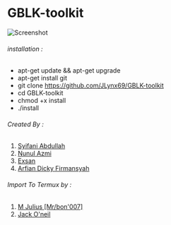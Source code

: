 # GBLK-toolkit
![Screenshot](https://image.ibb.co/eZ8Pxd/Untitled.png)

###### installation :
* apt-get update && apt-get upgrade
* apt-get install git
* git clone https://github.com/JLynx69/GBLK-toolkit
* cd GBLK-toolkit
* chmod +x install
* ./install

###### Created By :
1. [Syifani Abdullah](https://www.facebook.com/GantengMaks)
2. [Nunul Azmi](https://www.facebook.com/Remot.GAZ)
3. [Exsan](https://www.facebook.com/ichsan.AndroSec)
4. [Arfian Dicky Firmansyah](https://www.facebook.com/Xi4u7)

###### Import To Termux by :
1. [M Julius [Mr/bon'007]](https://www.facebook.com/bon007.phtml)
2. [Jack O'neil](https://www.facebook.com/Jlynx69)
